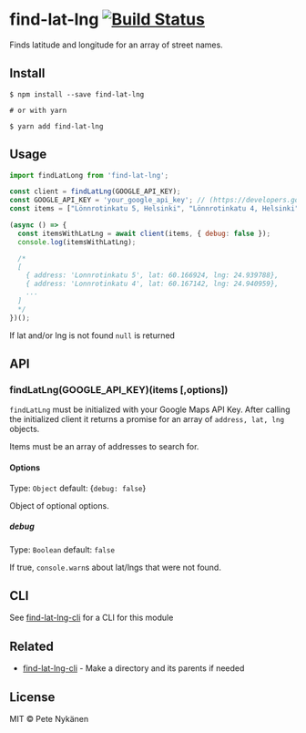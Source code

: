 # find-lat-lng [![Build Status](https://travis-ci.org/motleyagency/find-lat-lng.svg?branch=master)](https://travis-ci.org/motleyagency/find-lat-lng)

Finds latitude and longitude for an array of street names.

## Install

```
$ npm install --save find-lat-lng

# or with yarn

$ yarn add find-lat-lng
```

## Usage

```js
import findLatLong from 'find-lat-lng';

const client = findLatLng(GOOGLE_API_KEY);
const GOOGLE_API_KEY = 'your_google_api_key'; // (https://developers.google.com/maps/documentation/javascript/get-api-key)
const items = ["Lönnrotinkatu 5, Helsinki", "Lönnrotinkatu 4, Helsinki"];

(async () => {
  const itemsWithLatLng = await client(items, { debug: false });
  console.log(itemsWithLatLng);

  /*
  [
    { address: 'Lonnrotinkatu 5', lat: 60.166924, lng: 24.939788},
    { address: 'Lonnrotinkatu 4', lat: 60.167142, lng: 24.940959},
    ...
  ]
  */
})();
```

If lat and/or lng is not found `null` is returned

## API

### findLatLng(GOOGLE_API_KEY)(items [,options])

`findLatLng` must be initialized with your Google Maps API Key. After calling the initialized client it
returns a promise for an array of `address, lat, lng` objects.

Items must be an array of addresses to search for.

#### Options

Type: `Object`
default: {`debug: false`}

Object of optional options.

##### debug

Type: `Boolean`
default: `false`

If true, `console.warn`s about lat/lngs that were not found.

## CLI

See [find-lat-lng-cli](https://github.com/motleyagency/find-lat-lng-cli) for a CLI for this module


## Related

- [find-lat-lng-cli](https://github.com/motleyagency/find-lat-lng-cli) - Make a directory and its parents if needed

## License

MIT © Pete Nykänen
